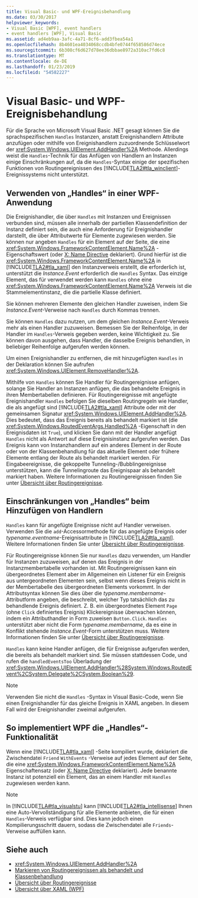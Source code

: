 ```yaml
---
title: Visual Basic- und WPF-Ereignisbehandlung
ms.date: 03/30/2017
helpviewer_keywords:
- Visual Basic [WPF], event handlers
- event handlers [WPF], Visual Basic
ms.assetid: ad4eb9aa-3afc-4a71-8cf6-add3fbea54a1
ms.openlocfilehash: 8b4601ea4034068ccdb4bfe0744f658586d74ece
ms.sourcegitcommit: 6b308cf6d627d78ee36dbbae8972a310ac7fd6c8
ms.translationtype: MT
ms.contentlocale: de-DE
ms.lasthandoff: 01/23/2019
ms.locfileid: "54582227"
---
```

# <a name="visual-basic-and-wpf-event-handling"></a>Visual Basic- und WPF-Ereignisbehandlung
Für die Sprache von Microsoft Visual Basic .NET gesagt können Sie die sprachspezifischen `Handles` Instanzen, anstatt Ereignishandlern Attribute anzufügen oder mithilfe von Ereignishandlern zuzuordnende Schlüsselwort der <xref:System.Windows.UIElement.AddHandler%2A> Methode. Allerdings weist die `Handles`-Technik für das Anfügen von Handlern an Instanzen einige Einschränkungen auf, da die `Handles`-Syntax einige der spezifischen Funktionen von Routingereignissen des [!INCLUDE[TLA2#tla_winclient](../../../../includes/tla2sharptla-winclient-md.md)]-Ereignissystems nicht unterstützt.  
  
## <a name="using-handles-in-a-wpf-application"></a>Verwenden von „Handles“ in einer WPF-Anwendung  
 Die Ereignishandler, die über `Handles` mit Instanzen und Ereignissen verbunden sind, müssen alle innerhalb der partiellen Klassendefinition der Instanz definiert sein, die auch eine Anforderung für Ereignishandler darstellt, die über Attributwerte für Elemente zugewiesen werden. Sie können nur angeben `Handles` für ein Element auf der Seite, die eine <xref:System.Windows.FrameworkContentElement.Name%2A> -Eigenschaftswert (oder [X: Name Directive](../../../../docs/framework/xaml-services/x-name-directive.md) deklariert). Grund hierfür ist die <xref:System.Windows.FrameworkContentElement.Name%2A> in [!INCLUDE[TLA2#tla_xaml](../../../../includes/tla2sharptla-xaml-md.md)] den Instanzverweis erstellt, die erforderlich ist, unterstützt die *Instance.Event* erforderlich die `Handles` Syntax. Das einzige Element, das für verwendet werden kann `Handles` ohne eine <xref:System.Windows.FrameworkContentElement.Name%2A> Verweis ist die Stammelementinstanz, die die partielle Klasse definiert.  
  
 Sie können mehreren Elemente den gleichen Handler zuweisen, indem Sie *Instance.Event*-Verweise nach `Handles` durch Kommas trennen.  
  
 Sie können `Handles` dazu nutzen, um dem gleichen *Instance.Event*-Verweis mehr als einen Handler zuzuweisen. Bemessen Sie der Reihenfolge, in der Handler im `Handles`-Verweis gegeben werden, keine Wichtigkeit zu. Sie können davon ausgehen, dass Handler, die dasselbe Ereignis behandlen, in beliebiger Reihenfolge aufgerufen werden können.  
  
 Um einen Ereignishandler zu entfernen, die mit hinzugefügten `Handles` in der Deklaration können Sie aufrufen <xref:System.Windows.UIElement.RemoveHandler%2A>.  
  
 Mithilfe von `Handles` können Sie Handler für Routingereignisse anfügen, solange Sie Handler an Instanzen anfügen, die das behandelte Ereignis in ihren Membertabellen definieren. Für Routingereignisse mit angefügte Ereignishandler `Handles` befolgen Sie dieselben Routingregeln wie Handler, die als angefügt sind [!INCLUDE[TLA2#tla_xaml](../../../../includes/tla2sharptla-xaml-md.md)] Attribute oder mit der gemeinsamen Signatur <xref:System.Windows.UIElement.AddHandler%2A>. Dies bedeutet, dass das Ereignis bereits als behandelt markiert ist (die <xref:System.Windows.RoutedEventArgs.Handled%2A> -Eigenschaft in den Ereignisdaten ist `True`), und klicken Sie dann mit der Handler angefügt `Handles` nicht als Antwort auf diese Ereignisinstanz aufgerufen werden. Das Ereignis kann von Instanzhandlern auf ein anderes Element in der Route oder von der Klassenbehandlung für das aktuelle Element oder frühere Elemente entlang der Route als behandelt markiert werden. Für Eingabeereignisse, die gekoppelte Tunneling-/Bubblingereignisse unterstützen, kann die Tunnelingroute das Ereignispaar als behandelt markiert haben. Weitere Informationen zu Routingereignissen finden Sie unter [Übersicht über Routingereignisse](../../../../docs/framework/wpf/advanced/routed-events-overview.md).  
  
## <a name="limitations-of-handles-for-adding-handlers"></a>Einschränkungen von „Handles“ beim Hinzufügen von Handlern  
 `Handles` kann für angefügte Ereignisse nicht auf Handler verweisen. Verwenden Sie die `add`-Accessormethode für das angefügte Ereignis oder *typename.eventname*-Ereignisattribute in [!INCLUDE[TLA2#tla_xaml](../../../../includes/tla2sharptla-xaml-md.md)]. Weitere Informationen finden Sie unter [Übersicht über Routingereignisse](../../../../docs/framework/wpf/advanced/routed-events-overview.md).  
  
 Für Routingereignisse können Sie nur `Handles` dazu verwenden, um Handler für Instanzen zuzuweisen, auf denen das Ereignis in der Instanzmembertabelle vorhanden ist. Mit Routingereignissen kann ein übergeordnetes Element aber im Allgemeinen ein Listener für ein Ereignis aus untergeordneten Elementen sein, selbst wenn dieses Ereignis nicht in der Membertabelle des übergeordneten Elements vorkommt. In der Attributsyntax können Sie dies über die *typename.membername*-Attributform angeben, die beschreibt, welcher Typ tatsächlich das zu behandlende Ereignis definiert. Z. B. ein übergeordnetes Element `Page` (ohne `Click` definiertes Ereignis) Klickereignisse überwachen können, indem ein Attributhandler in Form zuweisen `Button.Click`. `Handles` unterstützt aber nicht die Form *typename.membername*, da es eine in Konflikt stehende *Instance.Event*-Form unterstützen muss. Weitere Informationen finden Sie unter [Übersicht über Routingereignisse](../../../../docs/framework/wpf/advanced/routed-events-overview.md).  
  
 `Handles` kann keine Handler anfügen, die für Ereignisse aufgerufen werden, die bereits als behandelt markiert sind. Sie müssen stattdessen Code, und rufen die `handledEventsToo` Überladung der <xref:System.Windows.UIElement.AddHandler%28System.Windows.RoutedEvent%2CSystem.Delegate%2CSystem.Boolean%29>.  
  
> [!NOTE]
>  Verwenden Sie nicht die `Handles` -Syntax in Visual Basic-Code, wenn Sie einen Ereignishandler für das gleiche Ereignis in XAML angeben. In diesem Fall wird der Ereignishandler zweimal aufgerufen.  
  
## <a name="how-wpf-implements-handles-functionality"></a>So implementiert WPF die „Handles“-Funktionalität  
 Wenn eine [!INCLUDE[TLA#tla_xaml](../../../../includes/tlasharptla-xaml-md.md)] -Seite kompiliert wurde, deklariert die Zwischendatei `Friend` `WithEvents` -Verweise auf jedes Element auf der Seite, die eine <xref:System.Windows.FrameworkContentElement.Name%2A> Eigenschaftensatz (oder [X: Name Directive](../../../../docs/framework/xaml-services/x-name-directive.md) deklariert). Jede benannte Instanz ist potenziell ein Element, das an einem Handler mit `Handles` zugewiesen werden kann.  
  
> [!NOTE]
>  In [!INCLUDE[TLA#tla_visualstu](../../../../includes/tlasharptla-visualstu-md.md)] kann [!INCLUDE[TLA2#tla_intellisense](../../../../includes/tla2sharptla-intellisense-md.md)] Ihnen eine Auto-Vervollständigung für alle Elemente anbieten, die für einen `Handles`-Verweis verfügbar sind. Dies kann jedoch einen Kompilierungsschritt dauern, sodass die Zwischendatei alle `Friends`-Verweise auffüllen kann.  
  
## <a name="see-also"></a>Siehe auch
- <xref:System.Windows.UIElement.AddHandler%2A>
- [Markieren von Routingereignissen als behandelt und Klassenbehandlung](../../../../docs/framework/wpf/advanced/marking-routed-events-as-handled-and-class-handling.md)
- [Übersicht über Routingereignisse](../../../../docs/framework/wpf/advanced/routed-events-overview.md)
- [Übersicht über XAML (WPF)](../../../../docs/framework/wpf/advanced/xaml-overview-wpf.md)
